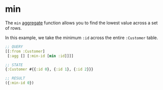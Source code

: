 # min

The `min` [aggregate](aggregates.md) function allows you to find the lowest value across a set of rows.

In this example, we take the minimum `:id` across the entire `:Customer` table.

```clojure 
;; QUERY
[[:from :Customer] 
 [:agg [] [:min-id [min :id]]]]

;; STATE 
{:Customer #{{:id 0}, {:id 1}, {:id 2}}}

;; RESULT
({:min-id 0})
```